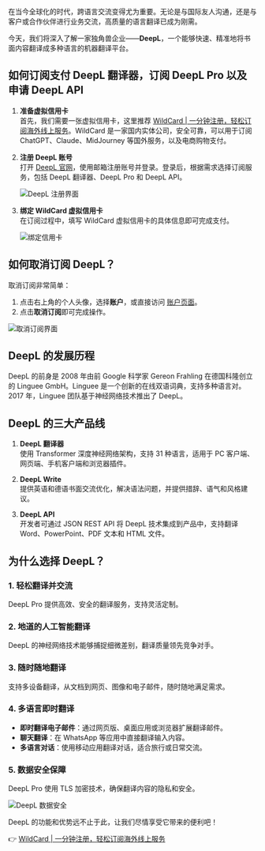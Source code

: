 在当今全球化的时代，跨语言交流变得尤为重要。无论是与国际友人沟通，还是与客户或合作伙伴进行业务交流，高质量的语言翻译已成为刚需。

今天，我们将深入了解一家独角兽企业——**DeepL**，一个能够快速、精准地将书面内容翻译成多种语言的机器翻译平台。

## 如何订阅支付 DeepL 翻译器，订阅 DeepL Pro 以及申请 DeepL API

1. **准备虚拟信用卡**  
   首先，我们需要一张虚拟信用卡，这里推荐 [WildCard | 一分钟注册，轻松订阅海外线上服务](https://bit.ly/bewildcard)。WildCard 是一家国内实体公司，安全可靠，可以用于订阅 ChatGPT、Claude、MidJourney 等国外服务，以及电商购物支付。

2. **注册 DeepL 账号**  
   打开 [DeepL 官网](https://www.deepl.com)，使用邮箱注册账号并登录。登录后，根据需求选择订阅服务，包括 DeepL 翻译器、DeepL Pro 和 DeepL API。

   ![DeepL 注册界面](http://image.surprisedcat.online/i/2025/10/01/66fbcade08625.png)

3. **绑定 WildCard 虚拟信用卡**  
   在订阅过程中，填写 WildCard 虚拟信用卡的具体信息即可完成支付。

   ![绑定信用卡](http://image.surprisedcat.online/i/2025/10/01/66fbcadc81751.png)

## 如何取消订阅 DeepL？

取消订阅非常简单：  
1. 点击右上角的个人头像，选择**账户**，或直接访问 [账户页面](https://www.deepl.com/zh/account)。  
2. 点击**取消订阅**即可完成操作。

![取消订阅界面](http://image.surprisedcat.online/i/2025/10/01/66fbcadc4fd8a.png)

## DeepL 的发展历程

DeepL 的前身是 2008 年由前 Google 科学家 Gereon Frahling 在德国科隆创立的 Linguee GmbH。Linguee 是一个创新的在线双语词典，支持多种语言对。2017 年，Linguee 团队基于神经网络技术推出了 DeepL。

## DeepL 的三大产品线

1. **DeepL 翻译器**  
   使用 Transformer 深度神经网络架构，支持 31 种语言，适用于 PC 客户端、网页端、手机客户端和浏览器插件。

2. **DeepL Write**  
   提供英语和德语书面交流优化，解决语法问题，并提供措辞、语气和风格建议。

3. **DeepL API**  
   开发者可通过 JSON REST API 将 DeepL 技术集成到产品中，支持翻译 Word、PowerPoint、PDF 文本和 HTML 文件。

## 为什么选择 DeepL？

### 1. 轻松翻译并交流  
DeepL Pro 提供高效、安全的翻译服务，支持灵活定制。

### 2. 地道的人工智能翻译  
DeepL 的神经网络技术能够捕捉细微差别，翻译质量领先竞争对手。

### 3. 随时随地翻译  
支持多设备翻译，从文档到网页、图像和电子邮件，随时随地满足需求。

### 4. 多语言即时翻译  
- **即时翻译电子邮件**：通过网页版、桌面应用或浏览器扩展翻译邮件。  
- **聊天翻译**：在 WhatsApp 等应用中直接翻译输入内容。  
- **多语言对话**：使用移动应用翻译对话，适合旅行或日常交流。

### 5. 数据安全保障  
DeepL Pro 使用 TLS 加密技术，确保翻译内容的隐私和安全。

![DeepL 数据安全](http://image.surprisedcat.online/i/2025/10/01/66fbcadea838c.png)

DeepL 的功能和优势远不止于此，让我们尽情享受它带来的便利吧！

👉 [WildCard | 一分钟注册，轻松订阅海外线上服务](https://bit.ly/bewildcard)